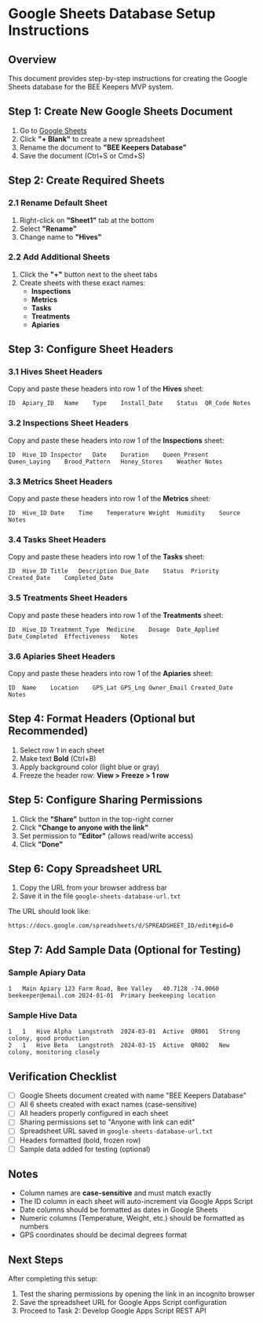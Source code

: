 # Google Sheets Database Setup Instructions

## Overview
This document provides step-by-step instructions for creating the Google Sheets database for the BEE Keepers MVP system.

## Step 1: Create New Google Sheets Document

1. Go to [Google Sheets](https://sheets.google.com)
2. Click **"+ Blank"** to create a new spreadsheet
3. Rename the document to **"BEE Keepers Database"**
4. Save the document (Ctrl+S or Cmd+S)

## Step 2: Create Required Sheets

### 2.1 Rename Default Sheet
1. Right-click on **"Sheet1"** tab at the bottom
2. Select **"Rename"**
3. Change name to **"Hives"**

### 2.2 Add Additional Sheets
1. Click the **"+"** button next to the sheet tabs
2. Create sheets with these exact names:
   - **Inspections**
   - **Metrics** 
   - **Tasks**
   - **Treatments**
   - **Apiaries**

## Step 3: Configure Sheet Headers

### 3.1 Hives Sheet Headers
Copy and paste these headers into row 1 of the **Hives** sheet:

```
ID	Apiary_ID	Name	Type	Install_Date	Status	QR_Code	Notes
```

### 3.2 Inspections Sheet Headers
Copy and paste these headers into row 1 of the **Inspections** sheet:

```
ID	Hive_ID	Inspector	Date	Duration	Queen_Present	Queen_Laying	Brood_Pattern	Honey_Stores	Weather	Notes
```

### 3.3 Metrics Sheet Headers
Copy and paste these headers into row 1 of the **Metrics** sheet:

```
ID	Hive_ID	Date	Time	Temperature	Weight	Humidity	Source	Notes
```

### 3.4 Tasks Sheet Headers
Copy and paste these headers into row 1 of the **Tasks** sheet:

```
ID	Hive_ID	Title	Description	Due_Date	Status	Priority	Created_Date	Completed_Date
```

### 3.5 Treatments Sheet Headers
Copy and paste these headers into row 1 of the **Treatments** sheet:

```
ID	Hive_ID	Treatment_Type	Medicine	Dosage	Date_Applied	Date_Completed	Effectiveness	Notes
```

### 3.6 Apiaries Sheet Headers
Copy and paste these headers into row 1 of the **Apiaries** sheet:

```
ID	Name	Location	GPS_Lat	GPS_Lng	Owner_Email	Created_Date	Notes
```

## Step 4: Format Headers (Optional but Recommended)

1. Select row 1 in each sheet
2. Make text **Bold** (Ctrl+B)
3. Apply background color (light blue or gray)
4. Freeze the header row: **View > Freeze > 1 row**

## Step 5: Configure Sharing Permissions

1. Click the **"Share"** button in the top-right corner
2. Click **"Change to anyone with the link"**
3. Set permission to **"Editor"** (allows read/write access)
4. Click **"Done"**

## Step 6: Copy Spreadsheet URL

1. Copy the URL from your browser address bar
2. Save it in the file `google-sheets-database-url.txt`

The URL should look like:
```
https://docs.google.com/spreadsheets/d/SPREADSHEET_ID/edit#gid=0
```

## Step 7: Add Sample Data (Optional for Testing)

### Sample Apiary Data
```
1	Main Apiary	123 Farm Road, Bee Valley	40.7128	-74.0060	beekeeper@email.com	2024-01-01	Primary beekeeping location
```

### Sample Hive Data
```
1	1	Hive Alpha	Langstroth	2024-03-01	Active	QR001	Strong colony, good production
2	1	Hive Beta	Langstroth	2024-03-15	Active	QR002	New colony, monitoring closely
```

## Verification Checklist

- [ ] Google Sheets document created with name "BEE Keepers Database"
- [ ] All 6 sheets created with exact names (case-sensitive)
- [ ] All headers properly configured in each sheet
- [ ] Sharing permissions set to "Anyone with link can edit"
- [ ] Spreadsheet URL saved in `google-sheets-database-url.txt`
- [ ] Headers formatted (bold, frozen row)
- [ ] Sample data added for testing (optional)

## Notes

- Column names are **case-sensitive** and must match exactly
- The ID column in each sheet will auto-increment via Google Apps Script
- Date columns should be formatted as dates in Google Sheets
- Numeric columns (Temperature, Weight, etc.) should be formatted as numbers
- GPS coordinates should be decimal degrees format

## Next Steps

After completing this setup:
1. Test the sharing permissions by opening the link in an incognito browser
2. Save the spreadsheet URL for Google Apps Script configuration
3. Proceed to Task 2: Develop Google Apps Script REST API
